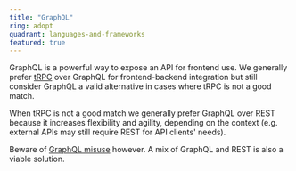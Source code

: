 ```yaml
---
title: "GraphQL"
ring: adopt
quadrant: languages-and-frameworks
featured: true
---
```


GraphQL is a powerful way to expose an API for frontend use. 
We generally prefer [tRPC](trpc.md) over GraphQL for frontend-backend integration but still consider GraphQL a valid alternative in cases where tRPC is not a good match. 

When tRPC is not a good match we generally prefer GraphQL over REST because it increases flexibility and agility, 
depending on the context (e.g. external APIs may still require REST for API clients' needs).

Beware
of [GraphQL misuse](https://www.thoughtworks.com/radar/methods-and-patterns/graphql-for-server-side-resource-aggregation)
however. A mix of GraphQL and REST is also a viable solution.